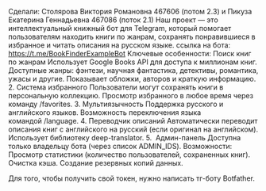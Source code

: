 Сделали: Столярова Виктория Романовна 467606 (потом 2.3) и Пикуза Екатерина Геннадьевна 467086 (поток 2.1)
Наш проект — это интеллектуальный книжный бот для Telegram, который помогает пользователям находить книги по жанрам, сохранять понравившиеся в избранное и читать описания на русском языке. 
ссылка на бота: https://t.me/BookFinderExampleBot 
Ключевые особенности:
Поиск книг по жанрам
Использует Google Books API для доступа к миллионам книг.
Доступные жанры: фэнтези, научная фантастика, детективы, романтика, ужасы и другие.
Показывает обложки, авторов и краткую информацию.
2. Система избранного
Пользователи могут сохранять книги в персональную коллекцию.
Просмотр избранного в любое время через команду /favorites.
3. Мультиязычность
Поддержка русского и английского языков.
Возможность переключения языка командой /language.
4. Переводчик описаний
Автоматически переводит описания книг с английского на русский (если оригинал на английском).
Использует библиотеку deep-translator.
5.  Админ-панель
Доступна только владельцу бота (через список ADMIN_IDS).
Возможности:
Просмотр статистики (количество пользователей, сохраненных книг).
Очистка кэша.
Создание резервных копий данных.

Для того, чтобы получить свой токен, нужно написать тг-боту Botfather.